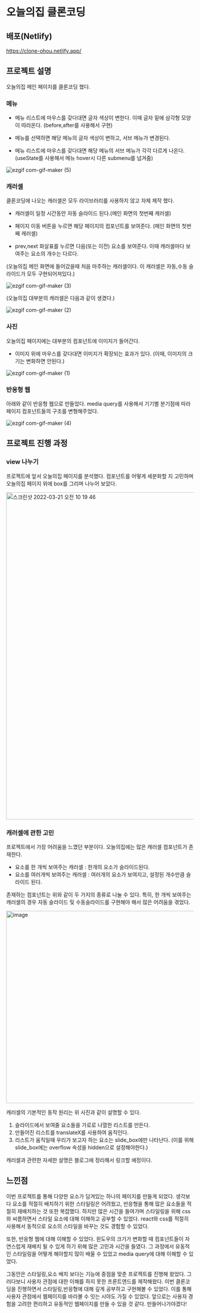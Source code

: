 # 오늘의집 클론코딩

## 배포(Netlify)

https://clone-ohou.netlify.app/

## 프로젝트 설명

오늘의집 메인 페이지를 클론코딩 했다.

### 메뉴

- 메뉴 리스트에 마우스를 갖다대면 글자 색상이 변한다. 이때 글자 밑에 삼각형 모양이 따라온다. (before,after를 사용해서 구현)

- 메뉴를 선택하면 해당 메뉴의 글자 색상이 변하고, 서브 메뉴가 변경된다.

- 메뉴 리스트에 마우스를 갖다대면 해당 메뉴의 서브 메뉴가 각각 다르게 나온다.(useState를 사용해서 메뉴 hover시 다른 submenu를 넘겨줌)

![ezgif com-gif-maker (5)](https://user-images.githubusercontent.com/48446896/159197649-72241073-5b53-4e61-94ea-76e4367dd0cf.gif)

### 캐러셀

클론코딩에 나오는 캐러셀은 모두 라이브러리를 사용하지 않고 자체 제작 했다.

- 캐러셀이 일정 시간동안 자동 슬라이드 된다.(메인 화면의 첫번째 캐러셀)

- 페이지 이동 버튼을 누르면 해당 페이지의 컴포넌트를 보여준다. (메인 화면의 첫번째 캐러셀)

- prev,next 화살표를 누르면 다음(또는 이전) 요소를 보여준다. 이때 캐러셀마다 보여주는 요소의 개수는 다르다.

(오늘의집 메인 화면에 들어갔을때 처음 마주하는 캐러셀이다. 이 캐러셀은 자동,수동 슬라이드가 모두 구현되어져있다.)

![ezgif com-gif-maker (3)](https://user-images.githubusercontent.com/48446896/159197641-f7873108-8a18-4e83-81e3-81e4c2f355f3.gif)

(오늘의집 대부분의 캐러셀은 다음과 같이 생겼다.)

![ezgif com-gif-maker (2)](https://user-images.githubusercontent.com/48446896/159197637-337c93e4-eb26-4c75-a00c-bac79ac7ade0.gif)

### 사진

오늘의집 페이지에는 대부분의 컴포넌트에 이미지가 들어간다.

- 이미지 위에 마우스를 갖다대면 이미지가 확장되는 효과가 있다.
  (이때, 이미지의 크기는 변화하면 안된다.)

![ezgif com-gif-maker (1)](https://user-images.githubusercontent.com/48446896/159197628-b94d4d58-897b-454c-9fcd-7dbd57898877.gif)

### 반응형 웹

아래와 같이 반응형 웹으로 만들었다.
media query를 사용해서 기기별 분기점에 따라 페이지 컴포넌트들의 구조를 변형해주었다.

![ezgif com-gif-maker (4)](https://user-images.githubusercontent.com/48446896/159197644-7998e6e5-44d1-4f9a-9ad8-50ef4e752f03.gif)

## 프로젝트 진행 과정

### view 나누기

프로젝트에 앞서 오늘의집 페이지를 분석했다. 컴포넌트를 어떻게 세분화할 지 고민하며 오늘의집 페이지 위에 box를 그리며 나누어 보았다.

<img width="876" alt="스크린샷 2022-03-21 오전 10 19 46" src="https://user-images.githubusercontent.com/48446896/159277529-d524e751-32e2-46c1-b90b-2f229b7e9a60.png">

### 캐러셀에 관한 고민

프로젝트에서 가장 어려움을 느꼈던 부분이다. 오늘의집에는 많은 캐러셀 컴포넌트가 존재한다.

- 요소를 한 개씩 보여주는 캐러셀 : 한개의 요소가 슬라이드된다.
- 요소를 여러개씩 보여주는 캐러셀 : 여러개의 요소가 보여지고, 설정된 개수만큼 슬라이드 된다.

존재하는 컴포넌트는 위와 같이 두 가지의 종류로 나눌 수 있다.
특히, 한 개씩 보여주는 캐러셀의 경우 자동 슬라이드 및 수동슬라이드를 구현해야 해서 많은 어려움을 겪었다.

<img width="515" alt="image" src="https://user-images.githubusercontent.com/48446896/159278452-35627176-da3c-4903-817f-ae593af82abf.png">

캐러셀의 기본적인 동작 원리는 위 사진과 같이 설명할 수 있다.

1. 슬라이드에서 보여줄 요소들을 가로로 나열한 리스트를 만든다.
2. 만들어진 리스트를 translateX를 사용하여 움직인다.
3. 리스트가 움직일때 우리가 보고자 하는 요소는 slide_box에만 나타난다. (이를 위해 slide_box에는 overflow 속성을 hidden으로 설정해야한다.)

캐러셀과 관련한 자세한 설명은 블로그에 정리해서 링크할 예정이다.

## 느낀점

이번 프로젝트를 통해 다양한 요소가 담겨있는 하나의 페이지를 만들게 되었다. 생각보다 요소를 적절히 배치하기 위한 스타일링은 어려웠고, 반응형을 통해 많은 요소들을 적절히 재배치하는 것 또한 복잡했다.
하지만 많은 시간을 들여가며 스타일링을 위해 css와 씨름하면서 스타일 요소에 대해 이해하고 공부할 수 있었다. react와 css를 적절히 사용해서 동적으로 요소의 스타일을 바꾸는 것도 경험할 수 있었다.

또한, 반응형 웹에 대해 이해할 수 있었다. 윈도우의 크기가 변화할 때 컴포넌트들이 자연스럽게 재배치 될 수 있게 하기 위해 많은 고민과 시간을 들였다. 그 과정에서 유동적인 스타일링을 어떻게 해야할지 많이 배울 수 있었고 media query에 대해 이해할 수 있었다.

그동안은 스타일링,요소 배치 보다는 기능에 중점을 맞춘 프로젝트를 진행해 왔었다. 그러다보니 사용자 관점에 대한 이해를 하지 못한 프론트엔드를 제작해왔다. 이번 클론코딩을 진행하면서 스타일링,반응형에 대해 깊게 공부하고 구현해볼 수 있었다. 이를 통해 사용자 관점에서 웹페이지를 바라볼 수 잇는 시야도 가질 수 있었다. 앞으로는 사용자 경험을 고려한 편리하고 유동적인 웹페이지를 만들 수 있을 것 같다. 만들어나가야겠다!
